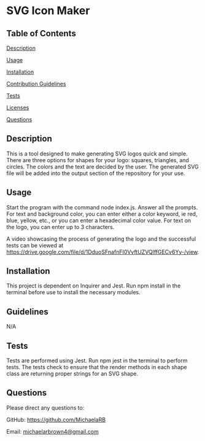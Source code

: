 # SVG Icon Maker

## Table of Contents
 [Description](#description)

 [Usage](#usage)

 [Installation](#installation)

 [Contribution Guidelines](#guidelines)

 [Tests](#tests)

 [Licenses](#licenses)

 [Questions](#questions)

## Description
 This is a tool designed to make generating SVG logos quick and simple. There are three options for shapes for your logo: squares, triangles, and circles. The colors and the text are decided by the user. The generated SVG file will be added into the output section of the repository for your use.

## Usage
 Start the program with the command node index.js. Answer all the prompts. For text and background color, you can enter either a color keyword, ie red, blue, yellow, etc., or you can enter a hexadecimal color value. For text on the logo, you can enter up to 3 characters.

A video showcasing the process of generating the logo and the successful tests can be viewed at https://drive.google.com/file/d/1DduoSFnafnFI0VvftUZVQlffGECv6Yy-/view.



## Installation
 This project is dependent on Inquirer and Jest. Run npm install in the terminal before use to install the necessary modules.

## Guidelines
 N/A

## Tests
 Tests are performed using Jest. Run npm jest in the terminal to perform tests. The tests check to ensure that the render methods in each shape class are returning proper strings for an SVG shape.



## Questions
 Please direct any questions to:

 GitHub: https://github.com/MichaelaRB

 Email: michaelarbrown4@gmail.com